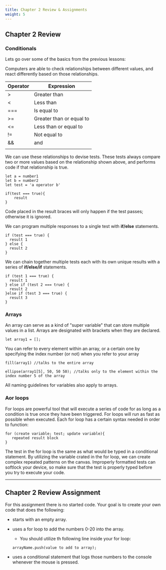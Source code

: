 ```yaml
---
title: Chapter 2 Review & Assignments
weight: 5
---
```

## Chapter 2 Review

### Conditionals

Lets go over some of the basics from the previous lessons:

Computers are able to check relationships between different values, and react differently based on those relationships.


| Operator | Expression               |
| -------- | ------------------------ |
| \>       | Greater than             |
| <        | Less than                |
| ===      | Is equal to              |
| \>=      | Greater than or equal to |
| <=       | Less than or equal to    |
| !=       | Not equal to             |
| &&       | and                      |
| ||       | or                       |

We can use these relationships to devise tests. These tests always compare two or more values based on the relationship shown above, and performs code if that relationship is true.

```
let a = number1
let b = number2
let test = 'a operator b'

if(test === true){
    result
}

```

Code placed in the result braces will only happen if the test passes; otherwise it is ignored.

We can program multiple responses to a single test with **if/else** statements.

```
if (test === true) {
  result 1
} else {
  result 2
}
```

We can chain together multiple tests each with its own unique results with a series of **if/else/if** statements.

```
if (test 1 === true) {
  result 1
} else if (test 2 === true) {
  result 2
}else if (test 3 === true) {
  result 3
}
```

### Arrays

An array can serve as a kind of "super variable" that can store multiple values in a list.
Arrays are designated with brackets when they are declared. 

```
let array1 = [];
```
You can refer to every element within an array, or a certain one by specifying the index number (or not) when you refer to your array

```
fill(array1) //talks to the entire array

ellipse(array1[5], 50, 50 50); //talks only to the element within the index number 5 of the array
```

All naming guidelines for variables also apply to arrays.

### Aor loops

For loops are powerful tool that will execute a series of code for as long as a condition is true once they have been triggered.
For loops will run as fast as possible when executed.
Each for loop has a certain syntax needed in order to function:

```
for (create variable; test; update variable){
   repeated result block
}
```

The test in the for loop is the same as what would be typed in a conditional statement.
By utilizing the variable crated in the for loop, we can create complex repeated patterns on the canvas.
Improperly formatted tests can softlock your device, so make sure that the test is properly typed before you try to execute your code.

---

## Chapter 2 Review Assignment

For this assignment there is no started code. Your goal is to create your own code that does the following:

* starts with an empty array.
* uses a for loop to add the numbers 0-20 into the array.
  * You should utilize th following line inside your for loop:
  ```
  arrayName.push(value to add to array);
  ```

* uses a conditional statement that logs those numbers to the console whenever the mouse is pressed.
